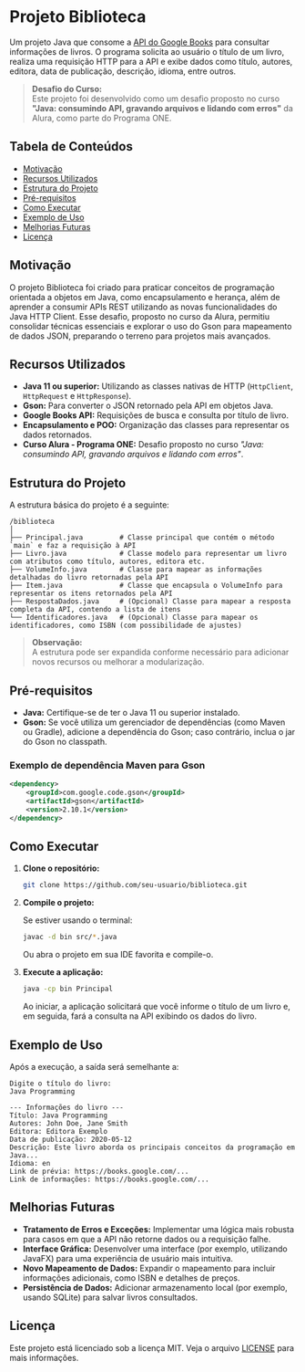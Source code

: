 # Projeto Biblioteca

Um projeto Java que consome a [API do Google Books](https://developers.google.com/books/docs/v1/using) para consultar informações de livros. O programa solicita ao usuário o título de um livro, realiza uma requisição HTTP para a API e exibe dados como título, autores, editora, data de publicação, descrição, idioma, entre outros.

> **Desafio do Curso:**  
> Este projeto foi desenvolvido como um desafio proposto no curso **"Java: consumindo API, gravando arquivos e lidando com erros"** da Alura, como parte do Programa ONE.

## Tabela de Conteúdos

- [Motivação](#motivação)
- [Recursos Utilizados](#recursos-utilizados)
- [Estrutura do Projeto](#estrutura-do-projeto)
- [Pré-requisitos](#pré-requisitos)
- [Como Executar](#como-executar)
- [Exemplo de Uso](#exemplo-de-uso)
- [Melhorias Futuras](#melhorias-futuras)
- [Licença](#licença)

## Motivação

O projeto Biblioteca foi criado para praticar conceitos de programação orientada a objetos em Java, como encapsulamento e herança, além de aprender a consumir APIs REST utilizando as novas funcionalidades do Java HTTP Client. Esse desafio, proposto no curso da Alura, permitiu consolidar técnicas essenciais e explorar o uso do Gson para mapeamento de dados JSON, preparando o terreno para projetos mais avançados.

## Recursos Utilizados

- **Java 11 ou superior:** Utilizando as classes nativas de HTTP (`HttpClient`, `HttpRequest` e `HttpResponse`).
- **Gson:** Para converter o JSON retornado pela API em objetos Java.
- **Google Books API:** Requisições de busca e consulta por título de livro.
- **Encapsulamento e POO:** Organização das classes para representar os dados retornados.
- **Curso Alura - Programa ONE:** Desafio proposto no curso *"Java: consumindo API, gravando arquivos e lidando com erros"*.

## Estrutura do Projeto

A estrutura básica do projeto é a seguinte:

```
/biblioteca
│
├── Principal.java         # Classe principal que contém o método `main` e faz a requisição à API
├── Livro.java             # Classe modelo para representar um livro com atributos como título, autores, editora etc.
├── VolumeInfo.java        # Classe para mapear as informações detalhadas do livro retornadas pela API
├── Item.java              # Classe que encapsula o VolumeInfo para representar os itens retornados pela API
├── RespostaDados.java     # (Opcional) Classe para mapear a resposta completa da API, contendo a lista de itens
└── Identificadores.java   # (Opcional) Classe para mapear os identificadores, como ISBN (com possibilidade de ajustes)
```

> **Observação:**  
> A estrutura pode ser expandida conforme necessário para adicionar novos recursos ou melhorar a modularização.

## Pré-requisitos

- **Java:** Certifique-se de ter o Java 11 ou superior instalado.
- **Gson:** Se você utiliza um gerenciador de dependências (como Maven ou Gradle), adicione a dependência do Gson; caso contrário, inclua o jar do Gson no classpath.

### Exemplo de dependência Maven para Gson

```xml
<dependency>
    <groupId>com.google.code.gson</groupId>
    <artifactId>gson</artifactId>
    <version>2.10.1</version>
</dependency>
```

## Como Executar

1. **Clone o repositório:**

   ```bash
   git clone https://github.com/seu-usuario/biblioteca.git
   ```

2. **Compile o projeto:**

   Se estiver usando o terminal:

   ```bash
   javac -d bin src/*.java
   ```

   Ou abra o projeto em sua IDE favorita e compile-o.

3. **Execute a aplicação:**

   ```bash
   java -cp bin Principal
   ```

   Ao iniciar, a aplicação solicitará que você informe o título de um livro e, em seguida, fará a consulta na API exibindo os dados do livro.

## Exemplo de Uso

Após a execução, a saída será semelhante a:

```
Digite o título do livro:
Java Programming

--- Informações do livro ---
Título: Java Programming
Autores: John Doe, Jane Smith
Editora: Editora Exemplo
Data de publicação: 2020-05-12
Descrição: Este livro aborda os principais conceitos da programação em Java...
Idioma: en
Link de prévia: https://books.google.com/...
Link de informações: https://books.google.com/...
```

## Melhorias Futuras

- **Tratamento de Erros e Exceções:** Implementar uma lógica mais robusta para casos em que a API não retorne dados ou a requisição falhe.
- **Interface Gráfica:** Desenvolver uma interface (por exemplo, utilizando JavaFX) para uma experiência de usuário mais intuitiva.
- **Novo Mapeamento de Dados:** Expandir o mapeamento para incluir informações adicionais, como ISBN e detalhes de preços.
- **Persistência de Dados:** Adicionar armazenamento local (por exemplo, usando SQLite) para salvar livros consultados.

## Licença

Este projeto está licenciado sob a licença MIT. Veja o arquivo [LICENSE](LICENSE) para mais informações.


